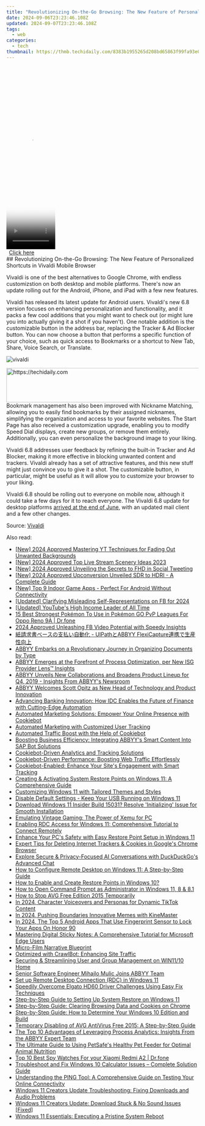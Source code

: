 ```yaml
---
title: "Revolutionizing On-the-Go Browsing: The New Feature of Personalized Shortcuts in Vivaldi Mobile Browser"
date: 2024-09-06T23:23:46.108Z
updated: 2024-09-07T23:23:46.108Z
tags:
  - web
categories:
  - tech
thumbnail: https://thmb.techidaily.com/8383b1955265d208bd65863f99fa93e0506dbf01fc1cf31d37490fb679a3c33d.png
---
```


<!-- affiliate ads begin -->
<span id="1993651">
					<video width="128" height="480" style="cursor:pointer"
           poster="//a.impactradius-go.com/display-clicktoplayimage/1993651.png"
           onclick="if(!this.playClicked){this.play();this.setAttribute('controls',true);this.playClicked=true;}">
	   <source src="//a.impactradius-go.com/display-ad/22993-1993651">
	   <img src="//a.impactradius-go.com/display-clicktoplayimage/1993651.png" style="border: none; height: 100%; width: 100%; object-fit: contain">
	</video>
	<div style="width:80px;text-align:center"><a href="javascript:window.open(decodeURIComponent('https%3A%2F%2Fhomestyler.sjv.io%2Fc%2F5597632%2F1993651%2F22993'), '_blank');void(0);">Click here</a></div>
</span>
<img height="0" width="0" src="https://imp.pxf.io/i/5597632/1993651/22993" style="position:absolute;visibility:hidden;" border="0" />
<!-- affiliate ads end -->
## Revolutionizing On-the-Go Browsing: The New Feature of Personalized Shortcuts in Vivaldi Mobile Browser

Vivaldi is one of the best alternatives to Google Chrome, with endless customizstion on both desktop and mobile platforms. There's now an update rolling out for the Android, iPhone, and iPad with a few new features.

 Vivaldi has released its latest update for Android users. Vivaldi's new 6.8 version focuses on enhancing personalization and functionality, and it packs a few cool additions that you might want to check out (or might lure you into actually giving it a shot if you haven't). One notable addition is the customizable button in the address bar, replacing the Tracker & Ad Blocker button. You can now choose a button that performs a specific function of your choice, such as quick access to Bookmarks or a shortcut to New Tab, Share, Voice Search, or Translate.

![vivaldi](https://static1.howtogeekimages.com/wordpress/wp-content/uploads/2024/07/vivaldi.jpg) 

<!-- affiliate ads begin -->
<a href="https://ephamedtechinc.pxf.io/c/5597632/2137209/26400" target="_top" id="2137209">
  <img src="//a.impactradius-go.com/display-ad/26400-2137209" border="0" alt="https://techidaily.com" width="728" height="90"/>
</a>
<img height="0" width="0" src="https://ephamedtechinc.pxf.io/i/5597632/2137209/26400" style="position:absolute;visibility:hidden;" border="0" />
<!-- affiliate ads end -->
 Bookmark management has also been improved with Nickname Matching, allowing you to easily find bookmarks by their assigned nicknames, simplifying the organization and access to your favorite websites. The Start Page has also received a customization upgrade, enabling you to modify Speed Dial displays, create new groups, or remove them entirely. Additionally, you can even personalize the background image to your liking.

 Vivaldi 6.8 addresses user feedback by refining the built-in Tracker and Ad Blocker, making it more effective in blocking unwanted content and trackers. Vivaldi already has a set of attractive features, and this new stuff might just convince you to give it a shot. The customizable button, in particular, might be useful as it will allow you to customize your browser to your liking.

 Vivaldi 6.8 should be rolling out to everyone on mobile now, although it could take a few days for it to reach everyone. The Vivaldi 6.8 update for desktop platforms [arrived at the end of June](https://win11.techidaily.com/addressing-win11-crashes-with-exception-handlers/), with an updated mail client and a few other changes.

 Source: [Vivaldi](https://vivaldi.com/blog/vivaldi-on-android-6-8/)

<ins class="adsbygoogle"
     style="display:block"
     data-ad-format="autorelaxed"
     data-ad-client="ca-pub-7571918770474297"
     data-ad-slot="1223367746"></ins>



<ins class="adsbygoogle"
     style="display:block"
     data-ad-client="ca-pub-7571918770474297"
     data-ad-slot="8358498916"
     data-ad-format="auto"
     data-full-width-responsive="true"></ins>

<span class="atpl-alsoreadstyle">Also read:</span>
<div><ul>
<li><a href="https://youtube-docs.techidaily.com/024-approved-mastering-yt-techniques-for-fading-out-unwanted-backgrounds/"><u>[New] 2024 Approved  Mastering YT  Techniques for Fading Out Unwanted Backgrounds</u></a></li>
<li><a href="https://fox-helps.techidaily.com/new-2024-approved-top-live-stream-scenery-ideas-2023/"><u>[New] 2024 Approved  Top Live Stream Scenery Ideas 2023</u></a></li>
<li><a href="https://twitter-videos.techidaily.com/new-2024-approved-unveiling-the-secrets-to-fhd-in-social-tweeting/"><u>[New] 2024 Approved  Unveiling the Secrets to FHD in Social Tweeting</u></a></li>
<li><a href="https://fox-links.techidaily.com/new-2024-approved-upconversion-unveiled-sdr-to-hdri-a-complete-guide/"><u>[New] 2024 Approved  Upconversion Unveiled  SDR to HDRI - A Complete Guide</u></a></li>
<li><a href="https://desktop-recording.techidaily.com/new-top-9-indoor-game-apps-perfect-for-android-without-connectivity/"><u>[New] Top 9 Indoor Game Apps - Perfect For Android Without Connectivity</u></a></li>
<li><a href="https://facebook-video-content.techidaily.com/updated-clarifying-misleading-self-representations-on-fb-for-2024/"><u>[Updated] Clarifying Misleading Self-Representations on FB for 2024</u></a></li>
<li><a href="https://facebook-record-videos.techidaily.com/updated-youtubes-high-income-leader-of-all-time/"><u>[Updated] YouTube's High Income Leader of All Time</u></a></li>
<li><a href="https://android-pokemon-go.techidaily.com/15-best-strongest-pokemon-to-use-in-pokemon-go-pvp-leagues-for-oppo-reno-9a-drfone-by-drfone-virtual-android/"><u>15 Best Strongest Pokémon To Use in Pokémon GO PvP Leagues For Oppo Reno 9A | Dr.fone</u></a></li>
<li><a href="https://some-guidance.techidaily.com/2024-approved-unleashing-fb-video-potential-with-speedy-insights/"><u>2024 Approved  Unleashing FB Video Potential with Speedy Insights</u></a></li>
<li><a href="https://some-tips.techidaily.com/uipathabbyy-flexicapture/"><u>紙請求書ベースの支払い自動化 - UIPathとABBYY FlexiCapture連携で生産性向上</u></a></li>
<li><a href="https://some-tips.techidaily.com/abbyy-embarks-on-a-revolutionary-journey-in-organizing-documents-by-type/"><u>ABBYY Embarks on a Revolutionary Journey in Organizing Documents by Type</u></a></li>
<li><a href="https://some-tips.techidaily.com/abbyy-emerges-at-the-forefront-of-process-optimization-per-new-isg-provider-lens-insights/"><u>ABBYY Emerges at the Forefront of Process Optimization, per New ISG Provider Lens™ Insights</u></a></li>
<li><a href="https://some-tips.techidaily.com/abbyy-unveils-new-collaborations-and-broadens-product-lineup-for-q4-2019-insights-from-abbyys-newsroom/"><u>ABBYY Unveils New Collaborations and Broadens Product Lineup for Q4, 2019 - Insights From ABBYY's Newsroom</u></a></li>
<li><a href="https://some-tips.techidaily.com/abbyy-welcomes-scott-opitz-as-new-head-of-technology-and-product-innovation/"><u>ABBYY Welcomes Scott Opitz as New Head of Technology and Product Innovation</u></a></li>
<li><a href="https://some-tips.techidaily.com/advancing-banking-innovation-how-idc-enables-the-future-of-finance-with-cutting-edge-automation/"><u>Advancing Banking Innovation: How IDC Enables the Future of Finance with Cutting-Edge Automation</u></a></li>
<li><a href="https://some-tips.techidaily.com/automated-marketing-solutions-empower-your-online-presence-with-cookiebot/"><u>Automated Marketing Solutions: Empower Your Online Presence with Cookiebot</u></a></li>
<li><a href="https://some-tips.techidaily.com/automated-marketing-with-customized-user-tracking/"><u>Automated Marketing with Customized User Tracking</u></a></li>
<li><a href="https://some-tips.techidaily.com/automated-traffic-boost-with-the-help-of-cookiebot/"><u>Automated Traffic Boost with the Help of Cookiebot</u></a></li>
<li><a href="https://some-tips.techidaily.com/boosting-business-efficiency-integrating-abbyys-smart-content-into-sap-bot-solutions/"><u>Boosting Business Efficiency: Integrating ABBYY's Smart Content Into SAP Bot Solutions</u></a></li>
<li><a href="https://some-tips.techidaily.com/cookiebot-driven-analytics-and-tracking-solutions/"><u>Cookiebot-Driven Analytics and Tracking Solutions</u></a></li>
<li><a href="https://some-tips.techidaily.com/cookiebot-driven-performance-boosting-web-traffic-effortlessly/"><u>Cookiebot-Driven Performance: Boosting Web Traffic Effortlessly</u></a></li>
<li><a href="https://some-tips.techidaily.com/cookiebot-enabled-enhance-your-sites-engagement-with-smart-tracking/"><u>Cookiebot-Enabled: Enhance Your Site's Engagement with Smart Tracking</u></a></li>
<li><a href="https://some-tips.techidaily.com/creating-and-activating-system-restore-points-on-windows-11-a-comprehensive-guide/"><u>Creating & Activating System Restore Points on Windows 11: A Comprehensive Guide</u></a></li>
<li><a href="https://some-tips.techidaily.com/customizing-windows-11-with-tailored-themes-and-styles/"><u>Customizing Windows 11 with Tailored Themes and Styles</u></a></li>
<li><a href="https://win11-tips.techidaily.com/disable-default-settings-keep-your-usb-running-on-windows-11/"><u>Disable Default Settings - Keep Your USB Running on Windows 11</u></a></li>
<li><a href="https://some-tips.techidaily.com/download-windows-11-insider-build-15031-resolve-initializing-issue-for-smooth-installation/"><u>Download Windows 11 Insider Build 15031? Resolve 'Initializing' Issue for Smooth Installation</u></a></li>
<li><a href="https://games-able.techidaily.com/emulating-vintage-gaming-the-power-of-xemu-for-pc/"><u>Emulating Vintage Gaming: The Power of Xemu for PC</u></a></li>
<li><a href="https://some-tips.techidaily.com/enabling-rdc-access-for-windows-11-comprehensive-tutorial-to-connect-remotely/"><u>Enabling RDC Access for Windows 11: Comprehensive Tutorial to Connect Remotely</u></a></li>
<li><a href="https://some-tips.techidaily.com/enhance-your-pcs-safety-with-easy-restore-point-setup-in-windows-11/"><u>Enhance Your PC's Safety with Easy Restore Point Setup in Windows 11</u></a></li>
<li><a href="https://some-tips.techidaily.com/expert-tips-for-deleting-internet-trackers-and-cookies-in-googles-chrome-browser/"><u>Expert Tips for Deleting Internet Trackers & Cookies in Google's Chrome Browser</u></a></li>
<li><a href="https://tech-haven.techidaily.com/explore-secure-and-privacy-focused-ai-conversations-with-duckduckgos-advanced-chat/"><u>Explore Secure & Privacy-Focused AI Conversations with DuckDuckGo's Advanced Chat</u></a></li>
<li><a href="https://some-tips.techidaily.com/how-to-configure-remote-desktop-on-windows-11-a-step-by-step-guide/"><u>How to Configure Remote Desktop on Windows 11: A Step-by-Step Guide</u></a></li>
<li><a href="https://some-tips.techidaily.com/how-to-enable-and-create-restore-points-in-windows-10/"><u>How to Enable and Create Restore Points in Windows 10?</u></a></li>
<li><a href="https://some-tips.techidaily.com/how-to-open-command-prompt-as-administrator-in-windows-11-8-and-81/"><u>How to Open Command Prompt as Administrator in Windows 11, 8 & 8.1</u></a></li>
<li><a href="https://some-tips.techidaily.com/how-to-stop-avg-free-edition-2015-temporarily/"><u>How to Stop AVG Free Edition 2015 Temporarily</u></a></li>
<li><a href="https://tiktok-videos.techidaily.com/in-2024-character-voiceovers-and-personas-for-dynamic-tiktok-content/"><u>In 2024, Character Voiceovers and Personas for Dynamic TikTok Content</u></a></li>
<li><a href="https://extra-skills.techidaily.com/in-2024-pushing-boundaries-innovative-memes-with-kinemaster/"><u>In 2024, Pushing Boundaries  Innovative Memes with KineMaster</u></a></li>
<li><a href="https://unlock-android.techidaily.com/in-2024-the-top-5-android-apps-that-use-fingerprint-sensor-to-lock-your-apps-on-honor-90-by-drfone-android/"><u>In 2024, The Top 5 Android Apps That Use Fingerprint Sensor to Lock Your Apps On Honor 90</u></a></li>
<li><a href="https://some-tips.techidaily.com/mastering-digital-sticky-notes-a-comprehensive-tutorial-for-microsoft-edge-users/"><u>Mastering Digital Sticky Notes: A Comprehensive Tutorial for Microsoft Edge Users</u></a></li>
<li><a href="https://extra-resources.techidaily.com/micro-film-narrative-blueprint/"><u>Micro-Film Narrative Blueprint</u></a></li>
<li><a href="https://some-tips.techidaily.com/optimized-with-crawlbot-enhancing-site-traffic/"><u>Optimized with CrawlBot: Enhancing Site Traffic</u></a></li>
<li><a href="https://windows11.techidaily.com/securing-and-streamlining-user-and-group-management-on-win1110-home/"><u>Securing & Streamlining User and Group Management on WIN11/10 Home</u></a></li>
<li><a href="https://some-tips.techidaily.com/senior-software-engineer-mihajlo-mulic-joins-abbyy-team/"><u>Senior Software Engineer Mihajlo Mulic Joins ABBYY Team</u></a></li>
<li><a href="https://some-tips.techidaily.com/set-up-remote-desktop-connection-rdc-in-windows-11/"><u>Set up Remote Desktop Connection (RDC) in Windows 11</u></a></li>
<li><a href="https://win-amazing.techidaily.com/speedily-overcome-elgato-hd60-driver-challenges-using-easy-fix-techniques/"><u>Speedily Overcome Elgato HD60 Driver Challenges Using Easy Fix Techniques</u></a></li>
<li><a href="https://some-tips.techidaily.com/step-by-step-guide-to-setting-up-system-restore-on-windows-11/"><u>Step-by-Step Guide to Setting Up System Restore on Windows 11</u></a></li>
<li><a href="https://some-tips.techidaily.com/step-by-step-guide-clearing-browsing-data-and-cookies-on-chrome/"><u>Step-by-Step Guide: Clearing Browsing Data and Cookies on Chrome</u></a></li>
<li><a href="https://some-tips.techidaily.com/step-by-step-guide-how-to-determine-your-windows-10-edition-and-build/"><u>Step-by-Step Guide: How to Determine Your Windows 10 Edition and Build</u></a></li>
<li><a href="https://some-tips.techidaily.com/temporary-disabling-of-avg-antivirus-free-2015-a-step-by-step-guide/"><u>Temporary Disabling of AVG AntiVirus Free 2015: A Step-by-Step Guide</u></a></li>
<li><a href="https://some-tips.techidaily.com/the-top-10-advantages-of-leveraging-process-analytics-insights-from-the-abbyy-expert-team/"><u>The Top 10 Advantages of Leveraging Process Analytics: Insights From the ABBYY Expert Team</u></a></li>
<li><a href="https://buynow-marvelous.techidaily.com/the-ultimate-guide-to-using-petsafes-healthy-pet-feeder-for-optimal-animal-nutrition/"><u>The Ultimate Guide to Using PetSafe's Healthy Pet Feeder for Optimal Animal Nutrition</u></a></li>
<li><a href="https://android-location-track.techidaily.com/top-10-best-spy-watches-for-your-xiaomi-redmi-a2-drfone-by-drfone-virtual-android/"><u>Top 10 Best Spy Watches For your Xiaomi Redmi A2 | Dr.fone</u></a></li>
<li><a href="https://some-tips.techidaily.com/troubleshoot-and-fix-windows-10-calculator-issues-complete-solution-guide/"><u>Troubleshoot and Fix Windows 10 Calculator Issues – Complete Solution Guide</u></a></li>
<li><a href="https://some-tips.techidaily.com/understanding-the-ping-tool-a-comprehensive-guide-on-testing-your-online-connectivity/"><u>Understanding the PING Tool: A Comprehensive Guide on Testing Your Online Connectivity</u></a></li>
<li><a href="https://some-tips.techidaily.com/windows-11-creators-update-troubleshooting-fixing-downloads-and-audio-problems/"><u>Windows 11 Creators Update Troubleshooting: Fixing Downloads and Audio Problems</u></a></li>
<li><a href="https://some-tips.techidaily.com/windows-11-creators-update-download-stuck-and-no-sound-issues-fixed/"><u>Windows 11 Creators Update: Download Stuck & No Sound Issues [Fixed]</u></a></li>
<li><a href="https://some-tips.techidaily.com/windows-11-essentials-executing-a-pristine-system-reboot/"><u>Windows 11 Essentials: Executing a Pristine System Reboot</u></a></li>
</ul></div>
